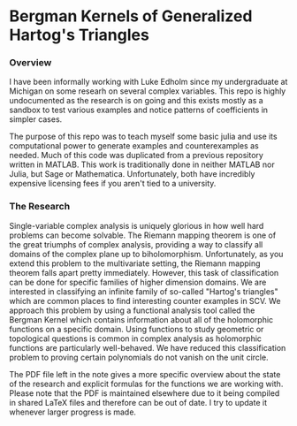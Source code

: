 # Bergman Kernels of Generalized Hartog's Triangles

### Overview
I have been informally working with Luke Edholm since my undergraduate at Michigan on some researh on 
several complex variables. This repo is highly undocumented as the research is on going and this exists
mostly as a sandbox to test various examples and notice patterns of coefficients in simpler cases.

The purpose of this repo was to teach myself some basic julia and use its computational power to generate 
examples and counterexamples as needed. Much of this code was duplicated from a previous repository written 
in MATLAB. This work is traditionally done in neither MATLAB nor Julia, but Sage or Mathematica. Unfortunately,
both have incredibly expensive licensing fees if you aren't tied to a university.


### The Research
Single-variable complex analysis is uniquely glorious in how well hard problems can become solvable. 
The Riemann mapping theorem is one of the great triumphs of complex analysis, providing
a way to classify all domains of the complex plane up to biholomorphism. Unfortunately, as you extend
this problem to the multivariate setting, the Riemann mapping theorem falls apart pretty immediately. However,
this task of classification can be done for specific families of higher dimension domains. We are interested 
in classifying an infinite family of so-called "Hartog's triangles" which are common places to find interesting
counter examples in SCV. We approach this problem by using a functional analysis tool called the Bergman Kernel 
which contains information about all of the holomorphic functions on a specific domain. Using functions to study
geometric or topological questions is common in complex analysis as holomorphic functions are particularly 
well-behaved. We have reduced this classification problem to proving certain polynomials do not vanish on the 
unit circle.

The PDF file left in the note gives a more specific overview about the state of the research and explicit 
formulas for the functions we are working with. Please note that the PDF is maintained elsewhere 
due to it being compiled in shared LaTeX files and therefore can be out of date. I try to update it whenever 
larger progress is made.

